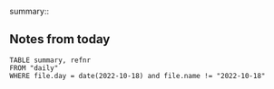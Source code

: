 summary::
## Notes from today
```dataview
TABLE summary, refnr
FROM "daily"
WHERE file.day = date(2022-10-18) and file.name != "2022-10-18"
```
